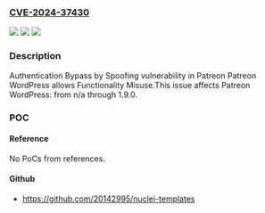 ### [CVE-2024-37430](https://cve.mitre.org/cgi-bin/cvename.cgi?name=CVE-2024-37430)
![](https://img.shields.io/static/v1?label=Product&message=Patreon%20WordPress&color=blue)
![](https://img.shields.io/static/v1?label=Version&message=n%2Fa&color=blue)
![](https://img.shields.io/static/v1?label=Vulnerability&message=CWE-290%20Authentication%20Bypass%20by%20Spoofing&color=brighgreen)

### Description

Authentication Bypass by Spoofing vulnerability in Patreon Patreon WordPress allows Functionality Misuse.This issue affects Patreon WordPress: from n/a through 1.9.0.

### POC

#### Reference
No PoCs from references.

#### Github
- https://github.com/20142995/nuclei-templates

